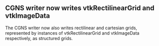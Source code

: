 ## CGNS writer now writes vtkRectilinearGrid and vtkImageData ##

The CGNS writer now also writes rectilinear and cartesian grids,
represented by instances of vtkRectilinearGrid and vtkImageData
respectively, as structured grids.
